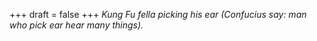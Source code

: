 
+++
draft = false
+++
_Kung Fu fella picking his ear (Confucius say: man who pick ear hear many things)._

